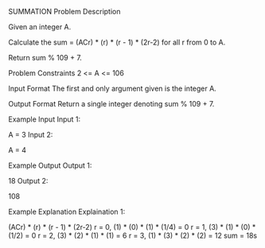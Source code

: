 SUMMATION
Problem Description

Given an integer A.

Calculate the sum = (ACr) * (r) * (r - 1) * (2r-2) for all r from 0 to A.

Return sum % 109 + 7.



Problem Constraints
2 <= A <= 106



Input Format
The first and only argument given is the integer A.



Output Format
Return a single integer denoting sum % 109 + 7.



Example Input
Input 1:

 A = 3
Input 2:

 A = 4


Example Output
Output 1:

 18
Output 2:

 108


Example Explanation
Explaination 1:

 (ACr) * (r) * (r - 1) * (2r-2)
 r = 0, (1) * (0) * (1) * (1/4) = 0
 r = 1, (3) * (1) * (0) * (1/2) = 0
 r = 2, (3) * (2) * (1) * (1) = 6
 r = 3, (1) * (3) * (2) * (2) = 12
 sum = 18s